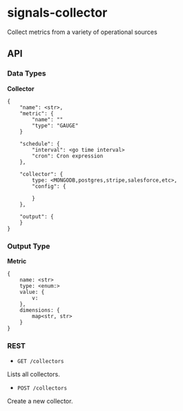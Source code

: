 # signals-collector
Collect metrics from a variety of operational sources



## API

### Data Types

**Collector**

```
{
    "name": <str>,
    "metric": {
        "name": "" 
        "type": "GAUGE"
    }
    
    "schedule": {
        "interval": <go time interval> 
        "cron": Cron expression
    },
    
    "collector": {
        type: <MONGODB,postgres,stripe,salesforce,etc>,
        "config": {
            
        }
    },
    
    "output": {
    }
}
```


### Output Type

**Metric**
```
{
    name: <str>
    type: <enum:>
    value: {
        v:
    },
    dimensions: {
        map<str, str> 
    }
}
```



### REST

- `GET /collectors`
 
Lists all collectors.

- `POST /collectors`

Create a new collector.

